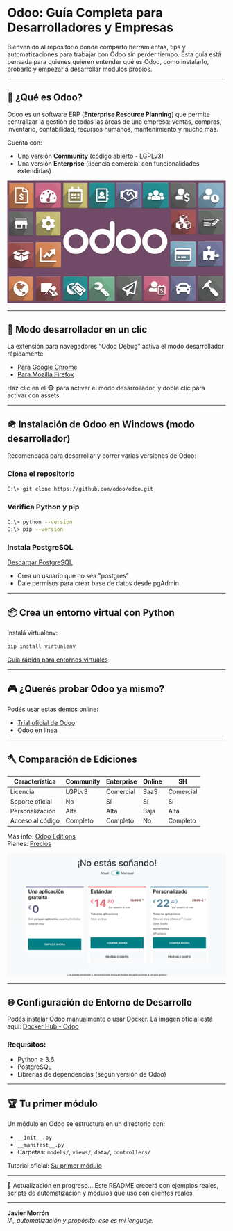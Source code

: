 
# Odoo: Guía Completa para Desarrolladores y Empresas

Bienvenido al repositorio donde comparto herramientas, tips y automatizaciones para trabajar con Odoo sin perder tiempo. Esta guía está pensada para quienes quieren entender qué es Odoo, cómo instalarlo, probarlo y empezar a desarrollar módulos propios.

---

## 📄 ¿Qué es Odoo?

Odoo es un software ERP (**Enterprise Resource Planning**) que permite centralizar la gestión de todas las áreas de una empresa: ventas, compras, inventario, contabilidad, recursos humanos, mantenimiento y mucho más.

Cuenta con:
- Una versión **Community** (código abierto - LGPLv3)
- Una versión **Enterprise** (licencia comercial con funcionalidades extendidas)

![odoo modulos](https://github.com/javierma73/Odoo/blob/main/odoo%20modulos.png)

---

## 🔧 Modo desarrollador en un clic

La extensión para navegadores “Odoo Debug” activa el modo desarrollador rápidamente:

- [Para Google Chrome](https://chrome.google.com/webstore/detail/odoo-debug/hmdmhilocobgohohpdpolmibjklfgkbi)
- [Para Mozilla Firefox](https://addons.mozilla.org/es/firefox/addon/odoo-debug)

Haz clic en el 🐵 para activar el modo desarrollador, y doble clic para activar con assets.

---

## 🪖 Instalación de Odoo en Windows (modo desarrollador)

Recomendada para desarrollar y correr varias versiones de Odoo:

### Clona el repositorio
```bash
C:\> git clone https://github.com/odoo/odoo.git
```

### Verifica Python y pip
```bash
C:\> python --version
C:\> pip --version
```

### Instala PostgreSQL
[Descargar PostgreSQL](https://www.postgresql.org/download/windows/)

- Crea un usuario que no sea "postgres"
- Dale permisos para crear base de datos desde pgAdmin

---

## 📦 Crea un entorno virtual con Python

Instalá virtualenv:
```bash
pip install virtualenv
```

[Guía rápida para entornos virtuales](https://github.com/javierma73/Entornos-virtuales/blob/main/Entornos-virtuales.md)

---

## 🎮 ¿Querés probar Odoo ya mismo?

Podés usar estas demos online:
- [Trial oficial de Odoo](https://www.odoo.com/es_ES/trial)
- [Odoo en línea](https://www.odoo.com/documentation/13.0/administration/install/install.html#online)

---

## 🪓 Comparación de Ediciones

| Característica       | Community | Enterprise | Online | SH |
|------------------------|-----------|------------|--------|----|
| Licencia               | LGPLv3    | Comercial  | SaaS   | Comercial |
| Soporte oficial        | No        | Sí         | Sí     | Sí |
| Personalización        | Alta      | Alta       | Baja   | Alta |
| Acceso al código       | Completo  | Completo   | No     | Completo |

Más info: [Odoo Editions](https://www.odoo.com/es_ES/page/editions)  
Planes: [Precios](https://www.odoo.com/es_ES/pricing-plan)

![Precios y Planes](https://github.com/javierma73/Odoo/blob/main/Precios%20Mensual%20de%20Odoo.png)

---

## 🌐 Configuración de Entorno de Desarrollo

Podés instalar Odoo manualmente o usar Docker. La imagen oficial está aquí:
[Docker Hub - Odoo](https://hub.docker.com/_/odoo)

### Requisitos:
- Python ≥ 3.6
- PostgreSQL
- Librerías de dependencias (según versión de Odoo)

---

## 🏆 Tu primer módulo

Un módulo en Odoo se estructura en un directorio con:

- `__init__.py`
- `__manifest__.py`
- Carpetas: `models/`, `views/`, `data/`, `controllers/`

Tutorial oficial: [Su primer módulo](https://www.odoo.com/documentation/15.0/es/administration/odoo_sh/getting_started/first_module.html#your-first-module)

---

📆 Actualización en progreso...
Este README crecerá con ejemplos reales, scripts de automatización y módulos que uso con clientes reales.

---

**Javier Morrón**  
*IA, automatización y propósito: ese es mi lenguaje.*

